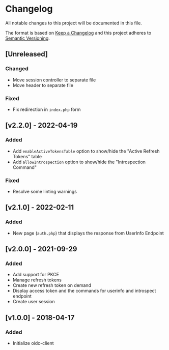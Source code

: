 # Changelog

All notable changes to this project will be documented in this file.

The format is based on [Keep a Changelog](https://keepachangelog.com/en/1.0.0/)
and this project adheres to [Semantic Versioning](https://semver.org/spec/v2.0.0.html).

## [Unreleased]

### Changed

- Move session controller to separate file
- Move header to separate file

### Fixed

- Fix redirection in `index.php` form

## [v2.2.0] - 2022-04-19

### Added

- Add `enableActiveTokensTable` option to show/hide the "Active Refresh Tokens" table
- Add `allowIntrospection` option to show/hide the "Introspection Command"

### Fixed

- Resolve some linting warnings

## [v2.1.0] - 2022-02-11

### Added

- New page (`auth.php`) that displays the response from UserInfo Endpoint

## [v2.0.0] - 2021-09-29

### Added

- Add support for PKCE
- Manage refresh tokens
- Create new refresh token on demand
- Display access token and the commands for userinfo and introspect endpoint
- Create user session

## [v1.0.0] - 2018-04-17

### Added

- Initialize oidc-client
